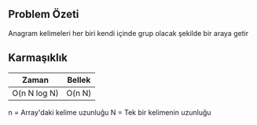 ## Problem Özeti 
Anagram kelimeleri her biri kendi içinde grup olacak şekilde bir araya getir

## Karmaşıklık 

| Zaman | Bellek | 
|--------|-------|
| O(n N log N) | O(n N) |


n = Array'daki kelime uzunluğu 
N = Tek bir kelimenin uzunluğu 
